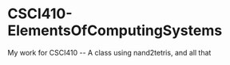 CSCI410-ElementsOfComputingSystems
==================================

My work for CSCI410 -- A class using nand2tetris, and all that
